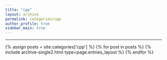 ```yaml
---
title: "cpp"
layout: archive
permalink: categories/cpp
author_profile: true
sidebar_main: true
---
```


<!-- 공백이 포함되어 있는 카테고리 이름의 경우 site.categories.['a b c'] 이런식으로! -->

***

{% assign posts = site.categories['cpp'] %}
{% for post in posts %} {% include archive-single2.html type=page.entries_layout %} {% endfor %}
